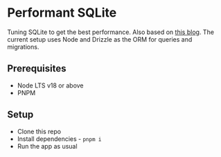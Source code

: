 # Performant SQLite

Tuning SQLite to get the best performance. Also based on [this blog](https://fractaledmind.github.io/2023/09/07/enhancing-rails-sqlite-fine-tuning/). The current setup uses Node and Drizzle as the ORM for queries and migrations.

## Prerequisites

- Node LTS v18 or above
- PNPM

## Setup

- Clone this repo
- Install dependencies - `pnpm i`
- Run the app as usual

